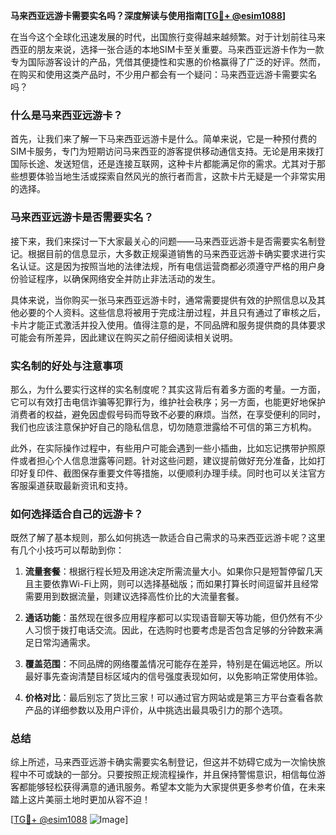 **马来西亚远游卡需要实名吗？深度解读与使用指南[[TG💪+ @esim1088](https://t.me/s/esim1088)]**

在当今这个全球化迅速发展的时代，出国旅行变得越来越频繁。对于计划前往马来西亚的朋友来说，选择一张合适的本地SIM卡至关重要。马来西亚远游卡作为一款专为国际游客设计的产品，凭借其便捷性和实惠的价格赢得了广泛的好评。然而，在购买和使用这类产品时，不少用户都会有一个疑问：马来西亚远游卡需要实名吗？

### 什么是马来西亚远游卡？

首先，让我们来了解一下马来西亚远游卡是什么。简单来说，它是一种预付费的SIM卡服务，专门为短期访问马来西亚的游客提供移动通信支持。无论是用来拨打国际长途、发送短信，还是连接互联网，这种卡片都能满足你的需求。尤其对于那些想要体验当地生活或探索自然风光的旅行者而言，这款卡片无疑是一个非常实用的选择。

### 马来西亚远游卡是否需要实名？

接下来，我们来探讨一下大家最关心的问题——马来西亚远游卡是否需要实名制登记。根据目前的信息显示，大多数正规渠道销售的马来西亚远游卡确实要求进行实名认证。这是因为按照当地的法律法规，所有电信运营商都必须遵守严格的用户身份验证程序，以确保网络安全并防止非法活动的发生。

具体来说，当你购买一张马来西亚远游卡时，通常需要提供有效的护照信息以及其他必要的个人资料。这些信息将被用于完成注册过程，并且只有通过了审核之后，卡片才能正式激活并投入使用。值得注意的是，不同品牌和服务提供商的具体要求可能会有所差异，因此建议在购买之前仔细阅读相关说明。

### 实名制的好处与注意事项

那么，为什么要实行这样的实名制度呢？其实这背后有着多方面的考量。一方面，它可以有效打击电信诈骗等犯罪行为，维护社会秩序；另一方面，也能更好地保护消费者的权益，避免因虚假号码而导致不必要的麻烦。当然，在享受便利的同时，我们也应该注意保护好自己的隐私信息，切勿随意泄露给不可信的第三方机构。

此外，在实际操作过程中，有些用户可能会遇到一些小插曲，比如忘记携带护照原件或者担心个人信息泄露等问题。针对这些问题，建议提前做好充分准备，比如打印好复印件、截图保存重要文件等措施，以便顺利办理手续。同时也可以关注官方客服渠道获取最新资讯和支持。

### 如何选择适合自己的远游卡？

既然了解了基本规则，那么如何挑选一款适合自己需求的马来西亚远游卡呢？这里有几个小技巧可以帮助到你：

1. **流量套餐**：根据行程长短及用途决定所需流量大小。如果你只是短暂停留几天且主要依靠Wi-Fi上网，则可以选择基础版；而如果打算长时间逗留并且经常需要用到数据流量，则建议选择高性价比的大流量套餐。
   
2. **通话功能**：虽然现在很多应用程序都可以实现语音聊天等功能，但仍然有不少人习惯于拨打电话交流。因此，在选购时也要考虑是否包含足够的分钟数来满足日常沟通需求。

3. **覆盖范围**：不同品牌的网络覆盖情况可能存在差异，特别是在偏远地区。所以最好事先查询清楚目标区域内的信号强度表现如何，以免影响正常使用体验。

4. **价格对比**：最后别忘了货比三家！可以通过官方网站或是第三方平台查看各款产品的详细参数以及用户评价，从中挑选出最具吸引力的那个选项。

### 总结

综上所述，马来西亚远游卡确实需要实名制登记，但这并不妨碍它成为一次愉快旅程中不可或缺的一部分。只要按照正规流程操作，并且保持警惕意识，相信每位游客都能够轻松获得满意的通讯服务。希望本文能为大家提供更多参考价值，在未来踏上这片美丽土地时更加从容不迫！

[[TG💪+ @esim1088](https://t.me/s/esim1088) ![Image](https://i.postimg.cc/4NQfJmqS/Snipaste-2025-05-13-00-14-12.png)]